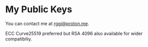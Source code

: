 # My Public Keys 

You can contact me at rggi@proton.me.

ECC Curve25519 preferred but RSA 4096 also available for wider compatibiliy.
